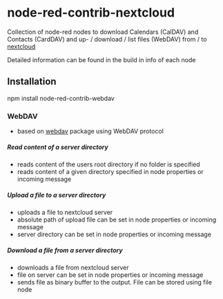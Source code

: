 # node-red-contrib-nextcloud
Collection of node-red nodes to download Calendars (CalDAV) and Contacts
(CardDAV) and up- / download / list files (WebDAV) from / to [nextcloud](https://nextcloud.com/)

Detailed information can be found in the build in info of each node

## Installation
npm install node-red-contrib-webdav

### WebDAV
- based on [webdav](https://github.com/perry-mitchell/webdav-client) package using WebDAV protocol

##### Read content of a server directory
- reads content of the users root directory if no folder is specified
- reads content of a given directory specified in node properties or incoming message

##### Upload a file to a server directory
- uploads a file to nextcloud server
- absolute path of upload file can be set in node properties or incoming message
- server directory can be set in node properties or incoming message

##### Download a file from a server directory
- downloads a file from nextcloud server
- file on server can be set in node properties or incoming message
- sends file as binary buffer to the output. File can be stored using file node
